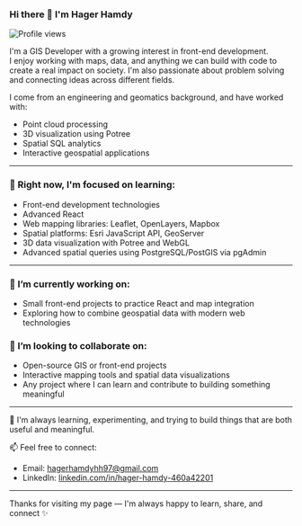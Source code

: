 ### Hi there 👋 I'm Hager Hamdy
![Profile views](https://komarev.com/ghpvc/?username=hagerhamdy-dev&color=blue&style=flat-square)

I'm a GIS Developer with a growing interest in front-end development.  
I enjoy working with maps, data, and anything we can build with code to create a real impact on society. I'm also passionate about problem solving and connecting ideas across different fields.

I come from an engineering and geomatics background, and have worked with:
- Point cloud processing  
- 3D visualization using Potree  
- Spatial SQL analytics  
- Interactive geospatial applications

---

### 🚧 Right now, I'm focused on learning:
- Front-end development technologies  
- Advanced React  
- Web mapping libraries: Leaflet, OpenLayers, Mapbox  
- Spatial platforms: Esri JavaScript API, GeoServer  
- 3D data visualization with Potree and WebGL  
- Advanced spatial queries using PostgreSQL/PostGIS via pgAdmin  

---

### 🔭 I’m currently working on:
- Small front-end projects to practice React and map integration
- Exploring how to combine geospatial data with modern web technologies

### 🤝 I’m looking to collaborate on:
- Open-source GIS or front-end projects
- Interactive mapping tools and spatial data visualizations
- Any project where I can learn and contribute to building something meaningful

---

🌱 I'm always learning, experimenting, and trying to build things that are both useful and meaningful.

📫 Feel free to connect:  
- Email: hagerhamdyhh97@gmail.com  
- LinkedIn: [linkedin.com/in/hager-hamdy-460a42201](https://www.linkedin.com/in/hager-hamdy-460a42201/)

---

Thanks for visiting my page — I'm always happy to learn, share, and connect ✨
